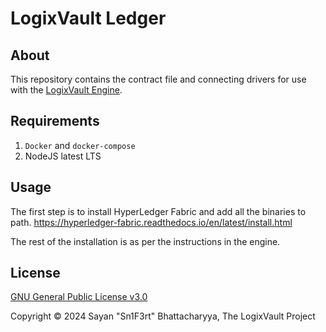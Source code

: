 # LogixVault Ledger

## About

This repository contains the contract file and connecting drivers for use with the [LogixVault Engine](https://github.com/LogixVault/engine).

## Requirements

1. `Docker` and `docker-compose`
2. NodeJS latest LTS

## Usage

The first step is to install HyperLedger Fabric and add all the binaries to path. https://hyperledger-fabric.readthedocs.io/en/latest/install.html

The rest of the installation is as per the instructions in the engine. 

## License

[GNU General Public License v3.0](LICENSE)

Copyright &copy; 2024 Sayan "Sn1F3rt" Bhattacharyya, The LogixVault Project
